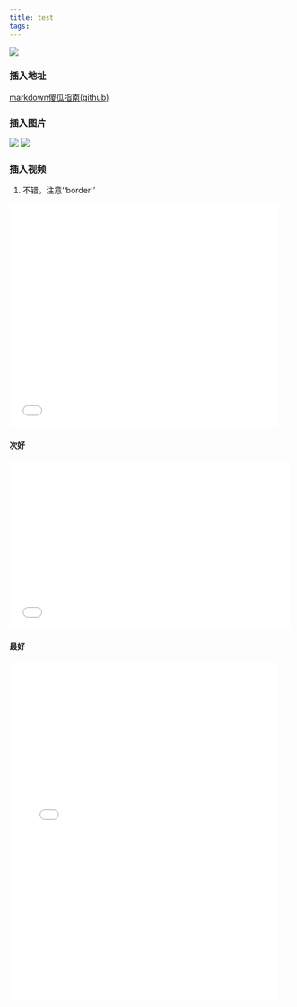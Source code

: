```yaml
---
title: test
tags:
---
```




![](https://cdn.staticaly.com/gh/tcpshn/mediahub@master/img/%E6%8B%9B%E8%B4%A2%E7%8C%AB.jpeg)

### 插入地址

[markdown傻瓜指南(github)](https://zhuanlan.zhihu.com/p/54186560)

### 插入图片
![](ada.jpeg)
![](https://pic3.zhimg.com/80/v2-a3aa9284c2277cc429b9e4929446bffe_1440w.webp)



### 插入视频

1. 不错。注意‘‘border'’
<div class="video">
<iframe 
src="//player.bilibili.com/player.html?aid=849658957&bvid=BV1fL4y1n7rE&cid=454982907&page=1"
scrolling="no" 
border="0" 
frameborder="no" 
framespacing="0" 
allowfullscreen="true" 
height="400" 
width="95%"
autoplay ="no"> 
</iframe>
</div>

#### 次好
<iframe src="//player.bilibili.com/player.html?aid=951910057&bvid=BV1zs4y177sv&cid=1078968085&page=1&autoplay=0" scrolling="no" border="0" frameborder="no" framespacing="0" allowfullscreen="true" width="500" height="300" autoplay ="0"> </iframe>


#### 最好
<p><iframe src="//player.bilibili.com/player.html?aid=84267566&amp;cid=145147963&amp;page=1" frameborder="no" scrolling="no" width="95%" height="600"></iframe></p>

